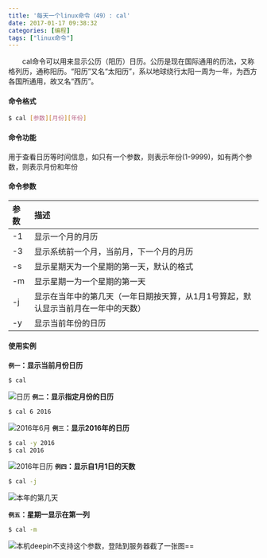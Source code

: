 ```yaml
---
title: '每天一个linux命令（49）: cal'
date: 2017-01-17 09:38:32
categories: [编程]
tags: ["linux命令"]
---
```

　　cal命令可以用来显示公历（阳历）日历。公历是现在国际通用的历法，又称格列历，通称阳历。“阳历”又名“太阳历”，系以地球绕行太阳一周为一年，为西方各国所通用，故又名“西历”。
<!-- more -->
#### 命令格式
```bash
$ cal [参数][月份][年份]
```
#### 命令功能
用于查看日历等时间信息，如只有一个参数，则表示年份(1-9999)，如有两个参数，则表示月份和年份

#### 命令参数
| 参数 | 描述 |
| :- | :- |
| -1 | 显示一个月的月历 |
| -3 | 显示系统前一个月，当前月，下一个月的月历 |
| -s | 显示星期天为一个星期的第一天，默认的格式 |
| -m | 显示星期一为一个星期的第一天 |
| -j | 显示在当年中的第几天（一年日期按天算，从1月1号算起，默认显示当前月在一年中的天数） |
| -y | 显示当前年份的日历 |

#### 使用实例
**`例一`：显示当前月份日历**
```bash
$ cal
```
![日历](http://oncj6b2vl.bkt.clouddn.com/Fo959HUHU7DyFEaargV5_4n6nsNi.png)
**`例二`：显示指定月份的日历**
```bash
$ cal 6 2016
```
![2016年6月](http://oncj6b2vl.bkt.clouddn.com/Fhjcoswylnxplt5CjFHlfb55va4M.png)
**`例三`：显示2016年的日历**
```bash
$ cal -y 2016
$ cal 2016
```
![2016年日历](http://oncj6b2vl.bkt.clouddn.com/Fnloz8dl1VKyVgn32hjCM0lPGkJI.png)
**`例四`：显示自1月1日的天数**
```bash
$ cal -j
```
![本年的第几天](http://oncj6b2vl.bkt.clouddn.com/FsQNZEvW5UEJHd3IV2sF19OlOjvs.png)

**`例五`：星期一显示在第一列**
```bash
$ cal -m
```
![本机deepin不支持这个参数，登陆到服务器截了一张图==](http://oncj6b2vl.bkt.clouddn.com/Ft9YOB5-L4fauP9TWqQLCpAOYwlY.png)
